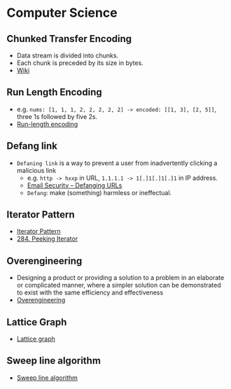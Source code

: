 # Computer Science

## Chunked Transfer Encoding

- Data stream is divided into chunks.
- Each chunk is preceded by its size in bytes.
- [Wiki](https://en.wikipedia.org/wiki/Chunked_transfer_encoding)

## Run Length Encoding

- e.g. `nums: [1, 1, 1, 2, 2, 2, 2, 2] -> encoded: [[1, 3], [2, 5]]`, three 1s followed by five 2s.
- [Run-length encoding](https://en.wikipedia.org/wiki/Run-length_encoding)

## Defang link

- `Defaning link` is a way to prevent a user from inadvertently clicking a malicious link
  - e.g. `http -> hxxp` in URL, `1.1.1.1 -> 1[.]1[.]1[.]1` in IP address.
  - [Email Security – Defanging URLs](https://www.ibm.com/docs/en/sqsp/32.0?topic=SSBRUQ_32.0.0/com.ibm.resilient.doc/install/resilient_install_defangURLs.htm)
  - `Defang`: make (something) harmless or ineffectual.

## Iterator Pattern

- [Iterator Pattern](https://www.geeksforgeeks.org/iterator-pattern/)
- [284. Peeking Iterator](https://leetcode.com/problems/peeking-iterator/)

## Overengineering

- Designing a product or providing a solution to a problem in an elaborate or complicated manner, where a simpler 
  solution can be demonstrated to exist with the same efficiency and effectiveness
- [Overengineering](https://en.wikipedia.org/wiki/Overengineering)

## Lattice Graph

- [Lattice graph](https://en.wikipedia.org/wiki/Lattice_graph)

## Sweep line algorithm

- [Sweep line algorithm](https://en.wikipedia.org/wiki/Sweep_line_algorithm)